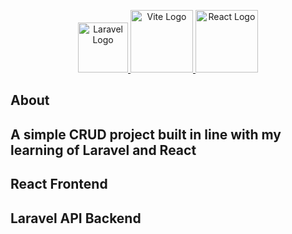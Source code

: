 <p align="center">
	<a href="https://laravel-react.kmovic.xyz"><img src="https://laravel.com/img/logomark.min.svg" width="80" alt="Laravel Logo">
	</a>
	<a href="https://laravel-react.kmovic.xyz"><img src="https://vitejs.dev/logo-with-shadow.png" width="100" alt="Vite Logo">
	</a>
	<a href="https://laravel-react.kmovic.xyz"><img src="https://cdn4.iconfinder.com/data/icons/logos-3/600/React.js_logo-512.png" width="100" alt="React Logo">
	</a>
</p>


## About 
<h2>A simple CRUD  project built in line with my learning of Laravel and React</h2>

<h2>React Frontend</h2>
<h2>Laravel API Backend</h2>